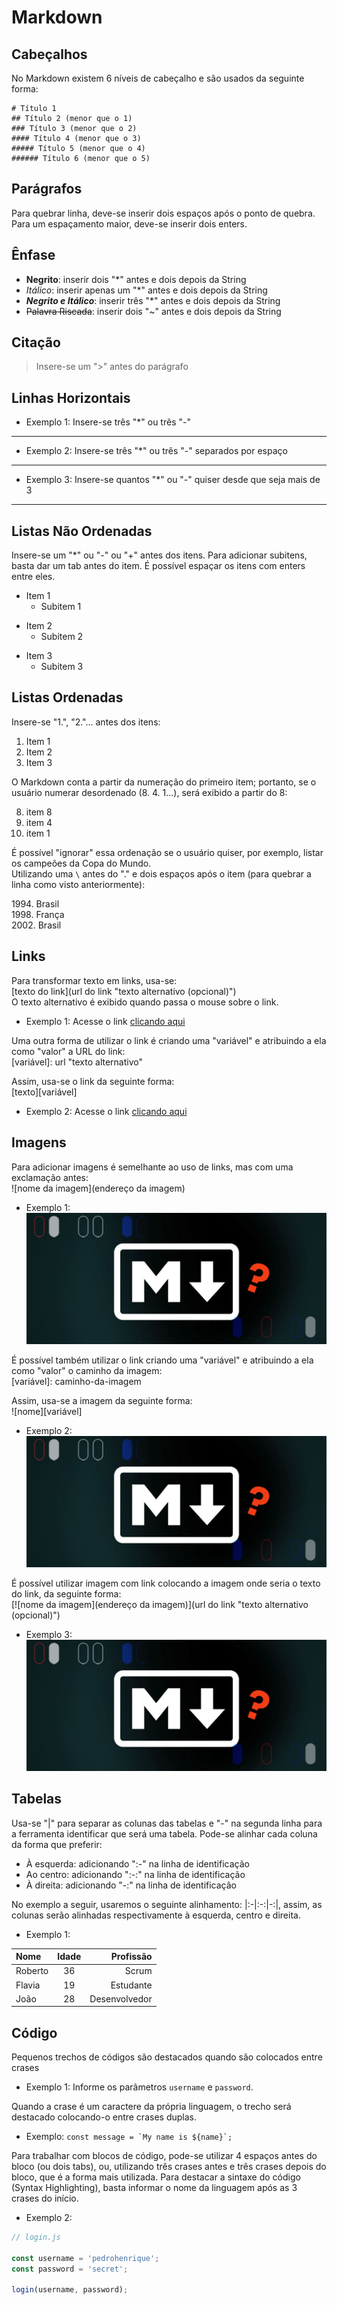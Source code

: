# Markdown

## Cabeçalhos
No Markdown existem 6 níveis de cabeçalho e são usados da seguinte forma:  
```
# Título 1  
## Título 2 (menor que o 1)  
### Título 3 (menor que o 2)  
#### Título 4 (menor que o 3)  
##### Título 5 (menor que o 4)  
###### Título 6 (menor que o 5)  
```

## Parágrafos
Para quebrar linha, deve-se inserir dois espaços após o ponto de quebra. Para um espaçamento maior, deve-se inserir dois enters.

## Ênfase
- **Negrito**: inserir dois "*" antes e dois depois da String  
- *Itálico*: inserir apenas um "*" antes e dois depois da String  
- ***Negrito e Itálico***: inserir três "*" antes e dois depois da String  
- ~~Palavra Riscada~~: inserir dois "~" antes e dois depois da String  

## Citação
> Insere-se um ">" antes do parágrafo 

## Linhas Horizontais
* Exemplo 1: Insere-se três "*" ou três "-"
***
* Exemplo 2: Insere-se três "*" ou três "-" separados por espaço
* * *
* Exemplo 3: Insere-se quantos "*" ou "-" quiser desde que seja mais de 3
****************************

## Listas Não Ordenadas
Insere-se um "*" ou "-" ou "+" antes dos itens. Para adicionar subitens, basta dar um tab antes do item. É possível espaçar os itens com enters entre eles.
* Item 1
  * Subitem 1
- Item 2 
  - Subitem 2
+ Item 3
  + Subitem 3

## Listas Ordenadas
Insere-se "1.", "2."... antes dos itens:
1. Item 1
2. Item 2
3. Item 3

O Markdown conta a partir da numeração do primeiro item; portanto, se o usuário numerar desordenado (8. 4. 1...), será exibido a partir do 8:

8. item 8
4. item 4
1. item 1

É possível "ignorar" essa ordenação se o usuário quiser, por exemplo, listar os campeões da Copa do Mundo.  
Utilizando uma `\` antes do "." e dois espaços após o item (para quebrar a linha como visto anteriormente):

1994\. Brasil  
1998\. França  
2002\. Brasil  

## Links
Para transformar texto em links, usa-se:  
[texto do link](url do link "texto alternativo (opcional)")  
O texto alternativo é exibido quando passa o mouse sobre o link.

* Exemplo 1: Acesse o link [clicando aqui](https://www.google.com.br/?hl=pt-BR "Google")

Uma outra forma de utilizar o link é criando uma "variável" e atribuindo a ela como "valor" a URL do link:  
[variável]: url "texto alternativo"   

Assim, usa-se o link da seguinte forma:  
 [texto][variável]

[url]:https://www.google.com.br/?hl=pt-BR "Google"

* Exemplo 2: Acesse o link [clicando aqui][url]

## Imagens
Para adicionar imagens é semelhante ao uso de links, mas com uma exclamação antes:  
![nome da imagem](endereço da imagem)

* Exemplo 1: ![Markdown](markdown-1.jpg)

É possível também utilizar o link criando uma "variável" e atribuindo a ela como "valor" o caminho da imagem:  
[variável]: caminho-da-imagem   

Assim, usa-se a imagem da seguinte forma:  
![nome][variável]

[markdown]: markdown-1.jpg
* Exemplo 2: ![Markdown][markdown]

É possível utilizar imagem com link colocando a imagem onde seria o texto do link, da seguinte forma:  
[![nome da imagem](endereço da imagem)](url do link "texto alternativo (opcional)")

* Exemplo 3: [![Markdown](markdown-1.jpg)](https://www.google.com.br/?hl=pt-BR "Google")

## Tabelas
Usa-se "|" para separar as colunas das tabelas e "-" na segunda linha para a ferramenta identificar que será uma tabela.
Pode-se alinhar cada coluna da forma que preferir:
* À esquerda: adicionando ":-" na linha de identificação
* Ao centro: adicionando ":-:" na linha de identificação
* À direita: adicionando "-:" na linha de identificação

No exemplo a seguir, usaremos o seguinte alinhamento: |:-|:-:|-:|, assim, as colunas serão alinhadas respectivamente à esquerda, centro e direita.
* Exemplo 1:

| Nome    | Idade | Profissão  |
| :---    | :---: | ---------: |
| Roberto | 36    | Scrum      |
| Flavia  | 19    | Estudante  |
| João    | 28    | Desenvolvedor |

## Código
Pequenos trechos de códigos são destacados quando são colocados entre crases
* Exemplo 1: Informe os parâmetros `username` e `password`.  

Quando a crase é um caractere da própria linguagem, o trecho será destacado colocando-o entre crases duplas.
* Exemplo: ``const message = `My name is ${name}`;``

Para trabalhar com blocos de código, pode-se utilizar 4 espaços antes do bloco (ou dois tabs), ou, utilizando três crases antes e três crases depois do bloco, que é a forma mais utilizada. Para destacar a sintaxe do código (Syntax Highlighting), basta informar o nome da linguagem após as 3 crases do início.
* Exemplo 2:

```javascript
// login.js

const username = 'pedrohenrique';
const password = 'secret';

login(username, password);
```